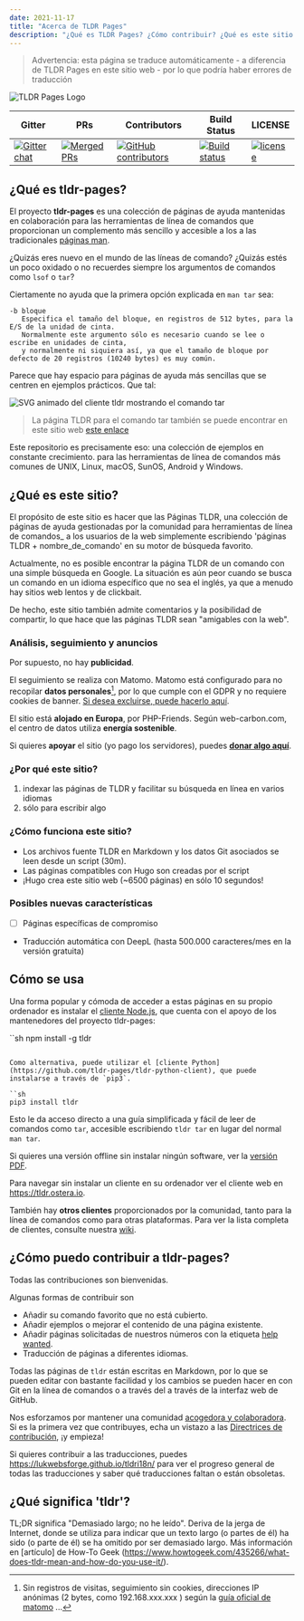 ```yaml
---
date: 2021-11-17
title: "Acerca de TLDR Pages"
description: "¿Qué es TLDR Pages? ¿Cómo contribuir? ¿Qué es este sitio web?"
---
```


> Advertencia: esta página se traduce automáticamente - a diferencia de TLDR Pages en este sitio web - por lo que podría haber errores de traducción

![TLDR Pages Logo](/tldr-logo.png)

|Gitter|PRs|Contributors|Build Status|LICENSE|
|---|---|---|---|---|
[![Gitter chat][gitter-image]][gitter-url]|[![Merged PRs][prs-merged-image]][prs-merged-url]|[![GitHub contributors][contributors-image]][contributors-url]|[![Build status][github-actions-image]][github-actions-url]|[![license][license-image]][license-url]

[github-actions-url]: https://github.com/tldr-pages/tldr/actions
[github-actions-image]: https://img.shields.io/github/workflow/status/tldr-pages/tldr/CI.svg
[gitter-url]: https://gitter.im/tldr-pages/tldr
[gitter-image]: https://img.shields.io/badge/chat-on_gitter-deeppink
[prs-merged-url]: https://github.com/tldr-pages/tldr/pulls?q=is:pr+is:merged
[prs-merged-image]: https://img.shields.io/github/issues-pr-closed-raw/tldr-pages/tldr.svg?label=merged+PRs&color=green
[contributors-url]: https://github.com/tldr-pages/tldr/graphs/contributors
[contributors-image]: https://img.shields.io/github/contributors-anon/tldr-pages/tldr.svg
[license-url]: https://github.com/tldr-pages/tldr/blob/main/LICENSE.md
[license-image]: https://img.shields.io/badge/license-CC_BY_4.0-blue.svg
</div>

## ¿Qué es tldr-pages?

El proyecto **tldr-pages** es una colección de páginas de ayuda mantenidas en colaboración
para las herramientas de línea de comandos que proporcionan un complemento más sencillo y accesible a los
a las tradicionales [páginas man](https://en.wikipedia.org/wiki/Man_page).

¿Quizás eres nuevo en el mundo de las líneas de comando? ¿Quizás estés un poco oxidado o no recuerdes siempre los argumentos de comandos como `lsof` o `tar`?

Ciertamente no ayuda que la primera opción explicada en `man tar` sea:

```
-b bloque
   Especifica el tamaño del bloque, en registros de 512 bytes, para la E/S de la unidad de cinta.
   Normalmente este argumento sólo es necesario cuando se lee o escribe en unidades de cinta,
   y normalmente ni siquiera así, ya que el tamaño de bloque por defecto de 20 registros (10240 bytes) es muy común.
```

Parece que hay espacio para páginas de ayuda más sencillas que se centren en ejemplos prácticos.
Que tal:

![SVG animado del cliente tldr mostrando el comando tar](/tldr-tar.svg)

> La página TLDR para el comando tar también se puede encontrar en este sitio web [este enlace](https://tldr.bortox.it/common/tar)

Este repositorio es precisamente eso: una colección de ejemplos en constante crecimiento.
para las herramientas de línea de comandos más comunes de UNIX, Linux, macOS, SunOS, Android y Windows.

## ¿Qué es este sitio?

El propósito de este sitio es hacer que las Páginas TLDR, una colección de páginas de ayuda gestionadas por la comunidad
para herramientas de línea de comandos_ a los usuarios de la web simplemente escribiendo 'páginas TLDR + nombre_de_comando' en su motor de búsqueda favorito.

Actualmente, no es posible encontrar la página TLDR de un comando con una simple búsqueda en Google. La situación es aún peor cuando se busca un comando en un idioma específico que no sea el inglés, ya que a menudo hay sitios web lentos y de clickbait.

De hecho, este sitio también admite comentarios y la posibilidad de compartir, lo que hace que las páginas TLDR sean "amigables con la web". 

### Análisis, seguimiento y anuncios

Por supuesto, no hay **publicidad**. 

El seguimiento se realiza con Matomo. Matomo está configurado para no recopilar **datos personales**[^1], por lo que cumple con el GDPR y no requiere cookies de banner. [Si desea excluirse, puede hacerlo aquí](https://stats.bortox.it/index.php?module=CoreAdminHome&action=optOut&language=it).

El sitio está **alojado en Europa**, por PHP-Friends. Según web-carbon.com, el centro de datos utiliza **energía sostenible**.

Si quieres **apoyar** el sitio (yo pago los servidores), puedes [**donar algo aquí**](https://bortox.it/contribuisci-cs-en).

### ¿Por qué este sitio?

1. indexar las páginas de TLDR y facilitar su búsqueda en línea en varios idiomas
2. sólo para escribir algo

### ¿Cómo funciona este sitio?

* Los archivos fuente TLDR en Markdown y los datos Git asociados se leen desde un script (30m).
* Las páginas compatibles con Hugo son creadas por el script
* ¡Hugo crea este sitio web (~6500 páginas) en sólo 10 segundos!

### Posibles nuevas características

- [ ] Páginas específicas de compromiso
- Traducción automática con DeepL (hasta 500.000 caracteres/mes en la versión gratuita)


## Cómo se usa

Una forma popular y cómoda de acceder a estas páginas en su propio ordenador
es instalar el [cliente Node.js](https://github.com/tldr-pages/tldr-node-client),
que cuenta con el apoyo de los mantenedores del proyecto tldr-pages:

``sh
npm install -g tldr
```

Como alternativa, puede utilizar el [cliente Python](https://github.com/tldr-pages/tldr-python-client), que puede instalarse a través de `pip3`.

``sh
pip3 install tldr
```

Esto le da acceso directo a una guía simplificada y fácil de leer de comandos como `tar`,
accesible escribiendo `tldr tar` en lugar del normal `man tar`.

Si quieres una versión offline sin instalar ningún software,
ver la [versión PDF](https://tldr.sh/assets/tldr-book.pdf).

Para navegar sin instalar un cliente en su ordenador
ver el cliente web en <https://tldr.ostera.io>.

También hay **otros clientes** proporcionados por la comunidad,
tanto para la línea de comandos como para otras plataformas.
Para ver la lista completa de clientes, consulte nuestra [wiki](https://github.com/tldr-pages/tldr/wiki/tldr-pages-clients).


## ¿Cómo puedo contribuir a tldr-pages?

Todas las contribuciones son bienvenidas.

Algunas formas de contribuir son

- Añadir su comando favorito que no está cubierto.
- Añadir ejemplos o mejorar el contenido de una página existente.
- Añadir páginas solicitadas de nuestros números con la etiqueta [help wanted](https://github.com/tldr-pages/tldr/issues?q=is%3Aopen+is%3Aissue+label%3A%22help+wanted%22).
- Traducción de páginas a diferentes idiomas.

Todas las páginas de `tldr` están escritas en Markdown, por lo que se pueden editar con bastante facilidad y los cambios se pueden hacer en
con Git en la línea de comandos o a través del
a través de la interfaz web de GitHub.

Nos esforzamos por mantener una comunidad [acogedora y colaboradora](https://github.com/tldr-pages/tldr/blob/main/GOVERNANCE.md).
Si es la primera vez que contribuyes, echa un vistazo a las [Directrices de contribución](https://github.com/tldr-pages/tldr/blob/main/CONTRIBUTING.md), ¡y empieza!

Si quieres contribuir a las traducciones, puedes <https://lukwebsforge.github.io/tldri18n/>
para ver el progreso general de todas las traducciones y saber qué traducciones faltan o están obsoletas.


## ¿Qué significa 'tldr'?

TL;DR significa "Demasiado largo; no he leído".
Deriva de la jerga de Internet, donde se utiliza para indicar que un texto largo (o partes de él) ha sido
(o parte de él) se ha omitido por ser demasiado largo.
Más información en [artículo] de How-To Geek (https://www.howtogeek.com/435266/what-does-tldr-mean-and-how-do-you-use-it/).

[^1]: Sin registros de visitas, seguimiento sin cookies, direcciones IP anónimas (2 bytes, como 192.168.xxx.xxx ) según la [guía oficial de matomo](https://matomo.org/faq/new-to-piwik/how-do-i-use-matomo-analytics-without-consent-or-cookie-banner/) ... 

